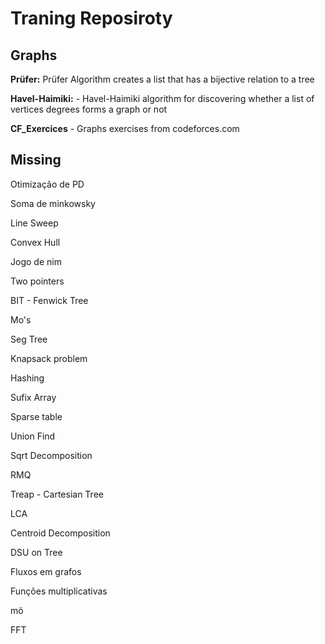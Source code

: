 # Traning Reposiroty
## Graphs

**Prüfer:** Prüfer Algorithm creates a list that has a bijective relation to a tree

**Havel-Haimiki:** - Havel-Haimiki algorithm for discovering whether a list of vertices degrees forms a graph or not

**CF_Exercices** - Graphs exercises from codeforces.com



## Missing

Otimização de PD

 Soma de minkowsky

 Line Sweep

 Convex Hull

 Jogo de nim

Two pointers

BIT - Fenwick Tree

Mo's

Seg Tree

Knapsack problem

Hashing

Sufix Array

Sparse table

Union Find

Sqrt Decomposition

RMQ

Treap - Cartesian Tree

LCA

Centroid Decomposition

DSU on Tree

Fluxos em grafos

Funções multiplicativas

mö

FFT